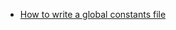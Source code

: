 - [How to write a global constants file](https://www.luby.info/2015/02/15/swift-constants-files.html)
